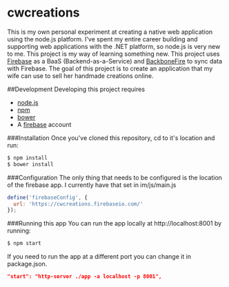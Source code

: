 cwcreations
===========
This is my own personal experiment at creating a native web application using the node.js platform. I've spent my entire career building and supporting web applications with the .NET platform, so node.js is very new to me. This project is my way of learning something new. This project uses [Firebase](http://www.firebase.com) as a BaaS (Backend-as-a-Service) and [BackboneFire](https://github.com/firebase/backbonefire) to sync data with Firebase. The goal of this project is to create an application that my wife can use to sell her handmade creations online.

##Development
Developing this project requires
* [node.js](http://nodejs.org/)
* [npm](http://blog.npmjs.org/post/85484771375/how-to-install-npm)
* [bower](http://bower.io)
* A [firebase](http://www.firebase.com) account

###Installation
Once you've cloned this repository, cd to it's location and run:

```bash
$ npm install
$ bower install
```

###Configuration
The only thing that needs to be configured is the location of the firebase app. I currently have that set in im/js/main.js

```javascript
define('firebaseConfig', {
  url: 'https://cwcreations.firebaseio.com/'
});
```

###Running this app
You can run the app locally at http://localhost:8001 by running:
```bash
$ npm start
```

If you need to run the app at a different port you can change it in package.json.
```json
"start": "http-server ./app -a localhost -p 8001",
```

